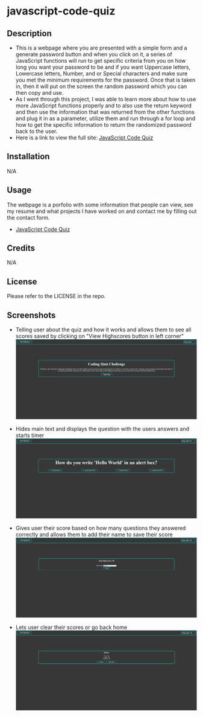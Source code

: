 # javascript-code-quiz

## Description
- This is a webpage where you are presented with a simple form and a generate password button and when you click on it, a series of JavaScript functions will run to get specific criteria from you on how long you want your password to be and if you want Uppercase letters, Lowercase letters, Number, and or Special characters and make sure you met the minimum requirements for the password. Once that is taken in, then it will put on the screen the random password which you can then copy and use.
- As I went through this project, I was able to learn more about how to use more JavaScript functions properly and to also use the return keyword and then use the information that was returned from the other functions and plug it in as a parameter, utilize them and run through a for loop and how to get the specific information to return the randomized password back to the user. 
- Here is a link to view the full site: [JavaScript Code Quiz](https://canadianfaller7.github.io/javascript-code-quiz/ "Named link title")

## Installation
N/A

## Usage
The webpage is a porfolio with some information that people can view, see my resume and what projects I have worked on and contact me by filling out the contact form.
* [JavaScript Code Quiz](https://canadianfaller7.github.io/javascript-code-quiz/ "Named link title")

## Credits
N/A

## License
Please refer to the LICENSE in the repo.

## Screenshots

- Telling user about the quiz and how it works and allows them to see all scores saved by clicking on "View Highscores button in left corner"
![Alt text](./assets/images/main-screen.png?raw=true "Optional Title")

- Hides main text and displays the question with the users answers and starts timer
![Alt text](./assets/images/questions-screen.png?raw=true "Optional Title")

- Gives user their score based on how many questions they answered correctly and allows them to add their name to save their score
![Alt text](./assets/images/save-score-screen.png?raw=true "Optional Title")

- Lets user clear their scores or go back home
![Alt text](./assets/images/saved-scores-screen.png?raw=true "Optional Title")
